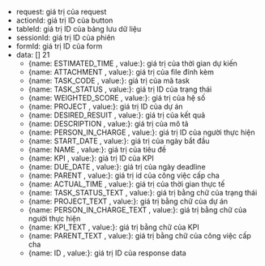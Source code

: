- request: giá trị của request
- actionId: giá trị ID của button
- tableId: giá trị ID của bảng lưu dữ liệu
- sessionId: giá trị ID của phiên
- formId: giá trị ID của form
- data: [] 21
  - {name: ESTIMATED_TIME , value:}: giá trị của thời gian dự kiến
  - {name: ATTACHMENT , value:}: giá trị của file đính kèm
  - {name: TASK_CODE , value:}: giá trị của mã task
  - {name: TASK_STATUS , value:}: giá trị ID của trạng thái
  - {name: WEIGHTED_SCORE , value:}: giá trị của hệ số
  - {name: PROJECT , value:}: giá trị ID của dự án
  - {name: DESIRED_RESUIT , value:}: giá trị của kết quả
  - {name: DESCRIPTION , value:}: giá trị của mô tả
  - {name: PERSON_IN_CHARGE , value:}: giá trị ID của người thực hiện
  - {name: START_DATE , value:}: giá trị của ngày bắt đầu
  - {name: NAME , value:}: giá trị của tiêu đề
  - {name: KPI , value:}: giá trị ID của KPI
  - {name: DUE_DATE , value:}: giá trị của ngày deadline
  - {name: PARENT , value:}: giá trị id của công việc cấp cha
  - {name: ACTUAL_TIME , value:}: giá trị của thời gian thực tế
  - {name: TASK_STATUS_TEXT , value:}: giá trị bằng chữ của trạng thái
  - {name: PROJECT_TEXT , value:}: giá trị bằng chữ của dự án
  - {name: PERSON_IN_CHARGE_TEXT , value:}: giá trị bằng chữ của người thực hiện
  - {name: KPI_TEXT , value:}: giá trị bằng chữ của KPI
  - {name: PARENT_TEXT , value:}: giá trị bằng chữ của công việc cấp cha
  - {name: ID , value:}: giá trị ID của response data
